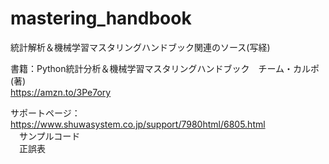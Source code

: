 # mastering_handbook  
統計解析＆機械学習マスタリングハンドブック関連のソース(写経)  

書籍：Python統計分析＆機械学習マスタリングハンドブック　チーム・カルポ(著)  
https://amzn.to/3Pe7ory  

サポートページ：  
https://www.shuwasystem.co.jp/support/7980html/6805.html  
　サンプルコード  
　正誤表   
